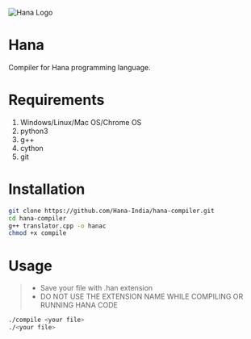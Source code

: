 ![ Hana Logo ](https://github.com/Hana-India/hana-compiler/blob/master/hana.jpg)
# Hana
Compiler for Hana programming language.
# Requirements
1. Windows/Linux/Mac OS/Chrome OS
2. python3
3. g++
4. cython
5. git
# Installation

```bash
git clone https://github.com/Hana-India/hana-compiler.git
cd hana-compiler
g++ translator.cpp -o hanac
chmod +x compile
```

# Usage
>- Save your file with .han extension
>- DO NOT USE THE EXTENSION NAME WHILE COMPILING OR RUNNING HANA CODE
```bash
./compile <your file>
./<your file>
```
